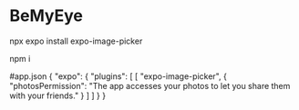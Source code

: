 # BeMyEye

npx expo install expo-image-picker

npm i

#app.json
{
  "expo": {
    "plugins": [
      [
        "expo-image-picker",
        {
          "photosPermission": "The app accesses your photos to let you share them with your friends."
        }
      ]
    ]
  }
}
